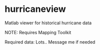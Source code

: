 hurricaneview
=============

Matlab viewer for historical hurricane data

NOTE: Requires Mapping Toolkit

Required data:	Lots..  Message me if needed
